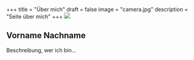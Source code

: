 +++
title = "Über mich"
draft = false
image = "camera.jpg"
description = "Seite über mich"
+++
![](/img/default-author.png)

## Vorname Nachname



Beschreibung, wer ich bin...